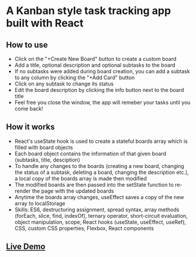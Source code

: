 # A Kanban style task tracking app built with React

## How to use
* Click on the "+Create New Board" button to create a custom board
* Add a title, optional description and optional subtasks to the board
* If no subtasks were added during board creation, you can add a subtask to any column by clicking the "+Add Card" button 
* Click on any subtask to change its status 
* Edit the board description by clicking the info button next to the board title
* Feel free you close the window, the app will remeber your tasks until you come back!

## How it works
* React's useState hook is used to create a stateful boards array which is filled with board objects
* Each board object contains the information of that given board (subtasks, title, desciption)
* To handle any changes to the boards (creating a new board, changing the status of a subtask, deleting a board, changing the description etc.), a local copy of the boards array is made then modified
* The modified boards are then passed into the setState function to re-render the page with the updated boards
* Anytime the boards array changes, useEffect saves a copy of the new array to localStorage
* Skills: ES6, destructuring assignment, spread syntax, array methods (forEach, slice, find, indexOf), ternary operator, short-circuit evaluation, object manipulation, scope, React hooks (useState, useEffect, useRef), CSS, custom CSS properties, Flexbox, React components


## [Live Demo](https://task-tracker-9966c.web.app/)
